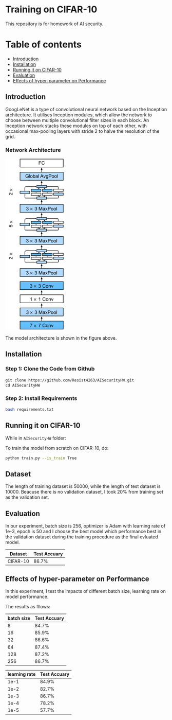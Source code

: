 # Training on CIFAR-10
This repository is for homework of AI security.

Table of contents
=================
   * [Introduction](#introduction)
   * [Installation](#installation)
   * [Running it on CIFAR-10](#running-it-on-cifar-10)
   * [Evaluation](#evaluation)
   * [Effects of hyper-parameter on Performance](#effects-of-hyper-parameter-on-performance)

## Introduction
GoogLeNet is a type of convolutional neural network based on the Inception architecture. It utilises Inception modules, which allow the network to choose between multiple convolutional filter sizes in each block. An Inception network stacks these modules on top of each other, with occasional max-pooling layers with stride 2 to halve the resolution of the grid.

### Network Architecture
![Model Architecture](./images/googlenet_architecture.png)

The model architecture is shown in the figure above.

## Installation
### Step 1: Clone the Code from Github

```
git clone https://github.com/Resist4263/AISecurityHW.git
cd AISecurityHW
```

### Step 2: Install Requirements

```bash
bash requirements.txt
```

## Running it on CIFAR-10
While in `AISecurityHW` folder:

To train the model from scratch on CIFAR-10, do:
```bash
python train.py --is_train True
```

## Dataset
The length of training dataset is 50000, while the length of test dataset is 10000. Beacuse there is no validation dataset, I took 20% from training set as the validation set.

## Evaluation
In our experiment, batch size is 256, optimizer is Adam with learning rate of 1e-3, epoch is 50 and I choose the best model which performance best in the validation dataset during the training procedure as the final evluated model.

| Dataset | Test Accuary |
|---|-|
|CIFAR-10|86.7%|

## Effects of hyper-parameter on Performance
In this experiment, I test the impacts of different batch size, learning rate on model performance.

The results as fllows:

| batch size | Test Accuary |
| --- | --- |
| 8 | 84.7% |
| 16 | 85.9% |
| 32 | 86.6% |
| 64 | 87.4% |
| 128 | 87.2% |
| 256 | 86.7% |

| learning rate | Test Accuary |
| --- | --- |
| 1e-1 | 84.9% |
| 1e-2 | 82.7% |
| 1e-3 | 86.7% |
| 1e-4 | 78.2% |
| 1e-5 | 57.7% |